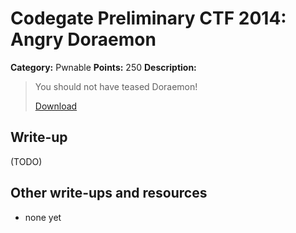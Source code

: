 # Codegate Preliminary CTF 2014: Angry Doraemon

**Category:** Pwnable
**Points:** 250
**Description:**

> You should not have teased Doraemon!
>
> [Download](angry_doraemon_c927b1681064f78612ce78f6b93c14d9)

## Write-up

(TODO)

## Other write-ups and resources

* none yet
